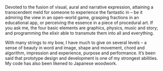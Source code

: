 Devoted to the fusion of visual, aural and narrative expression, attaining a transcendent meld for someone to experience the fantastic in – be it admiring the view in an open-world game, grasping fractions in an educational app, or perceiving the essence in a piece of procedural art. If you ask me, the four basic elements are graphics, physics, music and story; and programming the elixir able to transmute them into all and everything.

With many strings to my bow, I have much to give on several levels – a sense of beauty in word and image, shape and movement, chord and algorithm, impression and experience, purpose and performance. It’s been said that prototype design and development is one of my strongest abilities. My code has also been likened to Japanese woodwork.
